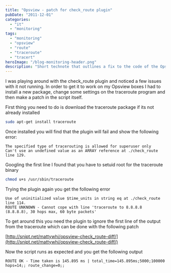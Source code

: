```yaml
---
title: "Opsview - patch for check_route plugin"
pubDate: "2011-12-01"
categories:
  - "it"
  - "monitoring"
tags:
  - "monitoring"
  - "opsview"
  - "route"
  - "traceroute"
  - "tracert"
heroImage: "/blog-monitoring-header.png"
description: "Short technote that outlines a fix to the code of the Opsivew check_route plugin"
---
```


I was playing around with the check_route plugin and noticed a few issues with it not running. In order to get it to work on my Opsview boxes I had to install a new package, change some settings on the traceroute program and then make a patch in the script itself.

First thing you need to do is download the traceroute package if its not already installed

```bash
sudo apt-get install traceroute
```

Once installed you will find that the plugin will fail and show the following error:

```
The specified type of tracerouting is allowed for superuser only
Can't use an undefined value as an ARRAY reference at ./check_route line 129.
```

Googling the first line I found that you have to setuid root for the traceroute binary

```bash
chmod u+s /usr/sbin/traceroute
```

Trying the plugin again you get the following error

```
Use of uninitialized value $time_units in string eq at ./check_route line 114.
ROUTE UNKNOWN - Cannot cope with line 'traceroute to 8.8.8.8 (8.8.8.8), 30 hops max, 60 byte packets'
```

To get around this you need the plugin to ignore the first line of the output from the traceroute which can be done with the following patch

[http://snipt.net/mattywhi/opsview-check_route-diff/](http://snipt.net/mattywhi/opsview-check_route-diff/)

Now the script runs as expected and you get the following output

```
ROUTE OK - Time taken is 145.895 ms | total_time=145.895ms;5000;100000 hops=14;; route_change=0;;
```
